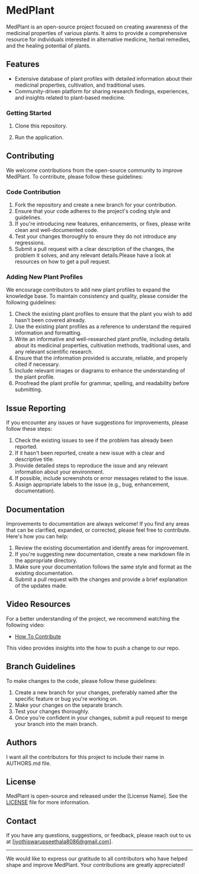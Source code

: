 # MedPlant

MedPlant is an open-source project focused on creating awareness of the medicinal properties of various plants. It aims to provide a comprehensive resource for individuals interested in alternative medicine, herbal remedies, and the healing potential of plants.

## Features

- Extensive database of plant profiles with detailed information about their medicinal properties, cultivation, and traditional uses.
- Community-driven platform for sharing research findings, experiences, and insights related to plant-based medicine.

### Getting Started

1. Clone this repository.

2. Run the application.


## Contributing

We welcome contributions from the open-source community to improve MedPlant. To contribute, please follow these guidelines:

### Code Contribution

1. Fork the repository and create a new branch for your contribution.
2. Ensure that your code adheres to the project's coding style and guidelines.
3. If you're introducing new features, enhancements, or fixes, please write clean and well-documented code.
4. Test your changes thoroughly to ensure they do not introduce any regressions.
5. Submit a pull request with a clear description of the changes, the problem it solves, and any relevant details.Please have a look at resources on how to get a pull request.

### Adding New Plant Profiles

We encourage contributors to add new plant profiles to expand the knowledge base. To maintain consistency and quality, please consider the following guidelines:

1. Check the existing plant profiles to ensure that the plant you wish to add hasn't been covered already.
2. Use the existing plant profiles as a reference to understand the required information and formatting.
3. Write an informative and well-researched plant profile, including details about its medicinal properties, cultivation methods, traditional uses, and any relevant scientific research.
4. Ensure that the information provided is accurate, reliable, and properly cited if necessary.
5. Include relevant images or diagrams to enhance the understanding of the plant profile.
6. Proofread the plant profile for grammar, spelling, and readability before submitting.

## Issue Reporting

If you encounter any issues or have suggestions for improvements, please follow these steps:

1. Check the existing issues to see if the problem has already been reported.
2. If it hasn't been reported, create a new issue with a clear and descriptive title.
3. Provide detailed steps to reproduce the issue and any relevant information about your environment.
4. If possible, include screenshots or error messages related to the issue.
5. Assign appropriate labels to the issue (e.g., bug, enhancement, documentation).

## Documentation

Improvements to documentation are always welcome! If you find any areas that can be clarified, expanded, or corrected, please feel free to contribute. Here's how you can help:

1. Review the existing documentation and identify areas for improvement.
2. If you're suggesting new documentation, create a new markdown file in the appropriate directory.
3. Make sure your documentation follows the same style and format as the existing documentation.
4. Submit a pull request with the changes and provide a brief explanation of the updates made.



## Video Resources

For a better understanding of the project, we recommend watching the following video:

- [How To Contribute](https://youtu.be/c6b6B9oN4Vg)

This video provides insights into the how to push a change to our repo.

## Branch Guidelines

To make changes to the code, please follow these guidelines:

1. Create a new branch for your changes, preferably named after the specific feature or bug you're working on.
2. Make your changes on the separate branch.
3. Test your changes thoroughly.
4. Once you're confident in your changes, submit a pull request to merge your branch into the main branch.

## Authors

I want all the contributors for this project to include their name in AUTHORS.md file. 

## License

MedPlant is open-source and released under the [License Name]. See the [LICENSE](LICENSE) file for more information.

## Contact

If you have any questions, suggestions, or feedback, please reach out to us at [jyothiswarupseethala8086@gmail.com].

---

We would like to express our gratitude to all contributors who have helped shape and improve MedPlant. Your contributions are greatly appreciated!





